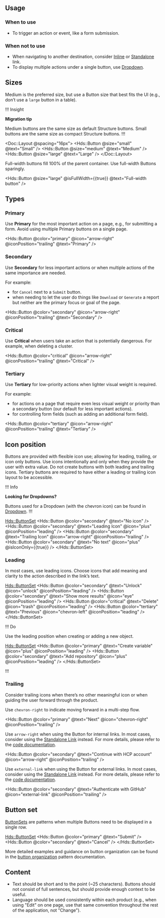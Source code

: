 ## Usage

### When to use

- To trigger an action or event, like a form submission.

### When not to use

- When navigating to another destination, consider [Inline](/components/link/inline) or [Standalone](/components/link/standalone) link.
- To display multiple actions under a single button, use [Dropdown](/components/dropdown).

## Sizes

Medium is the preferred size, but use a Button size that best fits the UI (e.g., don’t use a `large` button in a table).

!!! Insight

**Migration tip** 

Medium buttons are the same size as default Structure buttons. Small buttons are the same size as compact Structure buttons.
!!!

<Doc::Layout @spacing="16px">
  <Hds::Button @size="small" @text="Small" />
  <Hds::Button @size="medium" @text="Medium" />
  <Hds::Button @size="large" @text="Large" />
</Doc::Layout>

Full-width buttons fill 100% of the parent container. Use full-width Buttons sparingly.

<Hds::Button @size="large" @isFullWidth={{true}} @text="Full-width button" />

## Types

### Primary

Use **Primary** for the most important action on a page, e.g., for submitting a form. Avoid using multiple Primary buttons on a single page.

<Hds::Button @color="primary" @icon="arrow-right" @iconPosition="trailing" @text="Primary" />

### Secondary

Use **Secondary** for less important actions or when multiple actions of the same importance are needed.

For example:

- for `Cancel` next to a `Submit` button.
- when needing to let the user do things like `Download` or `Generate` a report but neither are the primary focus or goal of the page.

<Hds::Button @color="secondary" @icon="arrow-right" @iconPosition="trailing" @text="Secondary" />

### Critical

Use **Critical** when users take an action that is potentially dangerous. For example, when deleting a cluster.

<Hds::Button @color="critical" @icon="arrow-right" @iconPosition="trailing" @text="Critical" />

### Tertiary

Use **Tertiary** for low-priority actions when lighter visual weight is required.

For example:

- for actions on a page that require even less visual weight or priority than a secondary button (our default for less important actions).
- for controlling form fields (such as adding an additional form field).

<Hds::Button @color="tertiary" @icon="arrow-right" @iconPosition="trailing" @text="Tertiary" />

## Icon position

Buttons are provided with flexible icon use; allowing for leading, trailing, or icon only buttons. Use icons intentionally and only when they provide the user with extra value. Do not create buttons with both leading and trailing icons. Tertiary buttons are required to have either a leading or trailing icon layout to be accessible.

!!! Info

**Looking for Dropdowns?**

Buttons used for a Dropdown (with the chevron icon) can be found in [Dropdown](/components/dropdown).
!!!

<Hds::ButtonSet>
  <Hds::Button @color="secondary" @text="No icon" />
  <Hds::Button @color="secondary" @text="Leading Icon" @icon="plus" @iconPosition="leading" />
  <Hds::Button @color="secondary" @text="Trailing Icon" @icon="arrow-right" @iconPosition="trailing" />
  <Hds::Button @color="secondary" @text="No text" @icon="plus" @isIconOnly={{true}} />
</Hds::ButtonSet>

### Leading

In most cases, use leading icons. Choose icons that add meaning and clarity to the action described in the link’s text.

<Hds::ButtonSet>
  <Hds::Button @color="secondary" @text="Unlock" @icon="unlock" @iconPosition="leading" />
  <Hds::Button @color="secondary" @text="Show more results" @icon="eye" @iconPosition="leading" />
  <Hds::Button @color="critical" @text="Delete" @icon="trash" @iconPosition="leading" />
  <Hds::Button @color="tertiary" @text="Previous" @icon="chevron-left" @iconPosition="leading" />
</Hds::ButtonSet>

!!! Do

Use the leading position when creating or adding a new object.

<Hds::ButtonSet>
  <Hds::Button @color="primary" @text="Create variable" @icon="plus" @iconPosition="leading" />
  <Hds::Button @color="secondary" @text="Add repository" @icon="plus" @iconPosition="leading" />
</Hds::ButtonSet>

!!!

### Trailing

Consider trailing icons when there’s no other meaningful icon or when guiding the user forward through the product.

Use `chevron-right` to indicate moving forward in a multi-step flow.

<Hds::Button @color="primary" @text="Next" @icon="chevron-right" @iconPosition="trailing" />

Use `arrow-right` when using the Button for internal links. In most cases, consider using the [Standalone Link](/components/link/standalone) instead. For more details, please refer to the [code documentation](/components/button?tab=code#links).

<Hds::Button @color="secondary" @text="Continue with HCP account" @icon="arrow-right" @iconPosition="trailing" />


Use `external-link` when using the Button for external links. In most cases, consider using the [Standalone Link](/components/link/standalone) instead. For more details, please refer to the [code documentation](/components/button?tab=code#links).

<Hds::Button @color="secondary" @text="Authenticate with GitHub" @icon="external-link" @iconPosition="trailing" />

## Button set

[ButtonSets](/components/button-set) are patterns when multiple Buttons need to be displayed in a single row.

<Hds::ButtonSet>
  <Hds::Button @color="primary" @text="Submit" />
  <Hds::Button @color="secondary" @text="Cancel" />
</Hds::ButtonSet>

More detailed examples and guidance on button organization can be found in the [button organization](/patterns/button-organization) pattern documentation.

## Content

- Text should be short and to the point (~25 characters). Buttons should not consist of full sentences, but should provide enough context to be useful.
- Language should be used consistently within each product (e.g., when using "Edit" on one page, use that same convention throughout the rest of the application, not "Change").
